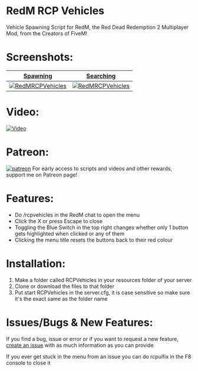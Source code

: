# RedM RCP Vehicles
Vehicle Spawning Script for RedM, the Red Dead Redemption 2 Multiplayer Mod, from the Creators of FiveM!

# Screenshots:
<a href="https://www.rcpisawesome.co.uk/dev/RedMRCPVehicles/1.png" target="_blank">**Spawning**</a>|<a href="https://www.rcpisawesome.co.uk/dev/RedMRCPVehicles/2.png" target="_blank">**Searching**</a>
:---:|:---:
<a href="https://www.rcpisawesome.co.uk/dev/RedMRCPVehicles/1.png" target="_blank"><img alt="RedMRCPVehicles" src="https://www.rcpisawesome.co.uk/dev/RedMRCPVehicles/1.png"></a>|<a href="https://www.rcpisawesome.co.uk/dev/RedMRCPVehicles/2.png" target="_blank"><img alt="RedMRCPVehicles" src="https://www.rcpisawesome.co.uk/dev/RedMRCPVehicles/2.png"></a>
# Video:
[![Video](https://img.youtube.com/vi//maxresdefault.jpg)](https://www.youtube.com/watch?v=)
# Patreon:
[![patreon](https://c5.patreon.com/external/favicon/favicon.ico)](https://www.patreon.com/RCPisAwesome)     For early access to scripts and videos and other rewards, support me on Patreon page!
# Features:
- Do /rcpvehicles in the RedM chat to open the menu
- Click the X or press Escape to close
- Toggling the Blue Switch in the top right changes whether only 1 button gets highlighted when clicked or any of them
- Clicking the menu title resets the buttons back to their red colour
# Installation:
1. Make a folder called RCPVehicles in your resources folder of your server
2. Clone or download the files to that folder
3. Put start RCPVehicles in the server.cfg, it is case sensitive so make sure it's the exact same as the folder name
# Issues/Bugs &amp; New Features:
If you find a bug, issue or error or if you want to request a new feature, [create an issue](https://github.com/RCPisAwesome/RedMRCPVehicles/issues) with as much information as you can provide

If you ever get stuck in the menu from an issue you can do rcpuifix in the F8 console to close it
